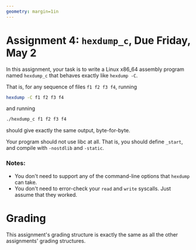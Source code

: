 ```yaml
---
geometry: margin=1in
---
```


# Assignment 4: `hexdump_c`, Due Friday, May 2

In this assignment, your task is to write a Linux x86_64 assembly program named `hexdump_c` that behaves exactly like `hexdump -C`.

That is, for any sequence of files `f1 f2 f3 f4`, running
```bash
hexdump -C f1 f2 f3 f4
```
and running 
```bash
./hexdump_c f1 f2 f3 f4
```
should give exactly the same output, byte-for-byte.

Your program should not use libc at all.
That is, you should define `_start`, and compile with `-nostdlib` and `-static`.

### Notes:
- You don't need to support any of the command-line options that `hexdump` can take.
- You don't need to error-check your `read` and `write` syscalls. Just assume that they worked.

# Grading

This assignment's grading structure is exactly the same as all the other assignments' grading structures.
